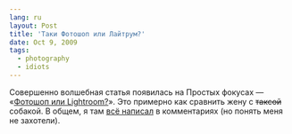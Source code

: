 ```yaml
---
lang: ru
layout: Post
title: 'Таки Фотошоп или Лайтрум?'
date: Oct 9, 2009
tags:
  - photography
  - idiots
---
```


Совершенно волшебная статья появилась на Простых фокусах — «[Фотошоп или Lightroom?](http://focused.ru/articles/photoshop-lightroom/)». Это примерно как сравнить жену с ~~таксой~~ собакой. В общем, я там [всё написал](http://focused.ru/articles/photoshop-lightroom/comment-page-1/#comment-38762 'Мой комментарий') в комментариях (но понять меня не захотели).
